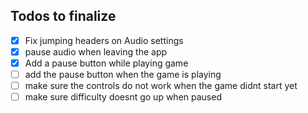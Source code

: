 ## Todos to finalize

- [x] Fix jumping headers on Audio settings
- [x] pause audio when leaving the app
- [x] Add a pause button while playing game
- [ ] add the pause button when the game is playing
- [ ] make sure the controls do not work when the game didnt start yet
- [ ] make sure difficulty doesnt go up when paused

